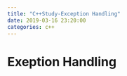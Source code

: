```yaml
---
title: "C++Study-Exception Handling"
date: 2019-03-16 23:20:00
categories: c++
---
```

# Exeption Handling
